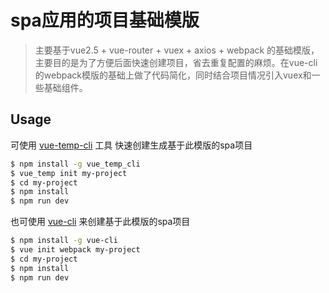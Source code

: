 # spa应用的项目基础模版

> 主要基于vue2.5 + vue-router + vuex + axios + webpack 的基础模版，主要目的是为了方便后面快速创建项目，省去重复配置的麻烦。在vue-cli的webpack模版的基础上做了代码简化，同时结合项目情况引入vuex和一些基础组件。

## Usage

可使用 [vue-temp-cli]() 工具 快速创建生成基于此模版的spa项目

``` bash
$ npm install -g vue_temp_cli
$ vue_temp init my-project
$ cd my-project
$ npm install
$ npm run dev
```

也可使用 [vue-cli](https://github.com/vuejs/vue-cli) 来创建基于此模版的spa项目

``` bash
$ npm install -g vue-cli
$ vue init webpack my-project
$ cd my-project
$ npm install
$ npm run dev
```